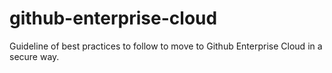 # github-enterprise-cloud
Guideline of best practices to follow to move to Github Enterprise Cloud in a secure way.
